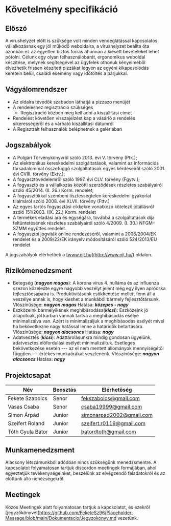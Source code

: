 
# Követelmény specifikáció
## Előszó
A vírushelyzet előtt is szüksége volt minden vendéglátással kapcsolatos vállalkozásnak egy jól működő weboldalra, a vírushelyzet beállta óta azonban ez az egyetlen biztos forrás ahonnan a kiesett bevételeket lehet pótolni. Célunk egy olyan felhasználóbarát, ergonomikus weboldal készítése, melynek segítségével az ügyfelek othonuk kényelméből élvezhetik frissen készített pizzákat legyen az egyéni kikapcsolódás keretein belül, családi esemény vagy időtöltés a párjukkal.
## Vágyálomrendszer
* Az oldalra tévedők szabadon láthatjá a pizzazo menüjét
* A rendeléshez regisztráció szükséges
	* Regisztráció közben meg kell adni a kiszállítási címet
* Rendelést követően visszajelzést kap a vásárló a rendelés sikerességéről és a várható kiszállítási dátumról
* A Regisztrált felhasználók beléphetnek a galériában

## Jogszabályok
* A Polgári Törvénykönyvről szóló 2013. évi V. törvény (Ptk.);
* Az elektronikus kereskedelmi szolgáltatások, valamint az információs társadalommal összefüggő szolgáltatások egyes kérdéseiről szóló 2001. évi CVIII. törvény (Ektv.);
* A fogyasztóvédelemről szóló 1997. évi CLV. törvény (Fgytv.);
* A fogyasztó és a vállalkozás közötti szerződések részletes szabályairól szóló 45/2014. (II. 26.) Korm. rendelet;
* A fogyasztókkal szembeni tisztességtelen kereskedelmi gyakorlat tilalmáról szóló 2008. évi XLVII. törvény (Fttv.)
* Az egyes tartós fogyasztási cikkekre vonatkozó kötelező jótállásról szóló 151/2003. (IX. 22.) Korm. rendelet
* A termékek eladási ára és egységára, továbbá a szolgáltatások díja feltüntetésének részletes szabályairól szóló 4/2009. (I. 30.) NFGM–SZMM együttes rendelet.
* A fogyasztói jogviták online rendezéséről, valamint a 2006/2004/EK rendelet és a 2009/22/EK irányelv módosításáról szóló 524/2013/EU rendelet

A jogszabályok elérhetőek a  [www.njt.hu](http://www.njt.hu/)  oldalon.
## Rizikómenedzsment
* Betegség (***nagyon magas***): A korona vírus 4. hulláma és az influenza szezon közeledte egyre nagyobb veszélyt jelent még egy ilyen aprócska fejlesztőcsapatra is. Produktivitásunk csökkentése mellett fenn áll a veszélye annak is, hogy kieshet a munkából bármely fejlesztőtársunk. 
Vlószínűsége: ***nagyon magas***
Hatása: ***közepes - nagy***
* Eszközeink bármelyikének meghibásodása(***kicsi***): Eszközeink jó állapotuak, jól karban vannak tartva a meghibásodás esélye minimalizálva van. Azért is minimalizáljuk a meghibásodás esélyét mivel ha bekövetkezne nagy hatással lenne a határidők betartására.
Vlószínűsége: ***nagyon alacsoncs***
Hatása: ***nagy***
* Adatvesztés (***kicsi***): Adattárolásunkra mindig gondosan ügyelünk, adatvesztés előfordulási esélyét minimalizáltuk. Esetleges bekövetkezése esetén --- az el nem mentett állományok mennyiségétől függően --- értékes munkaórákat vesztenénk.
Vlószínűsége: ***nagyon alacsoncs***
Hatása: ***nagy***
## Projektcsapat
|Név				|Beosztás		|Elérhetőség				|
|-------------------|---------------|---------------------------|
|Fekete Szabolcs	|Senor			|fekszabolcs@gmail.com		|
|Vasas Csaba		|Senor			|csaba19999@gmail.com		|
|Simon Árpád		|Junior			|simonarpad2002@gmail.com	|
|Szeifert Roland	|Junior			|szeifert.r0119@gmail.com	|
|Tóth Gyula Bátor	|Junior			|batordtoth@gmail.com		|

## Munkamenedzsment
Alacsony létszámunkból adódóan nincs szükségünk menedzsmentre. A kapcsolatot folyamatosan tartjuk discordon meetingek formájában, ahol egyeztetjük tevékenységeinket, beszélünk az elvégzendő feladatokról és az előttünk álló nehézségekről.
## Meetingek
Közös Meetingek alatt folyamatosan tartjuk a kapcsolatot, és ezekről [jegyzőkönyvet]https://github.com/FeketeSz96/Placeholder-Message/blob/main/Dokumentacio/Jegyzokonyv.md vezetünk.